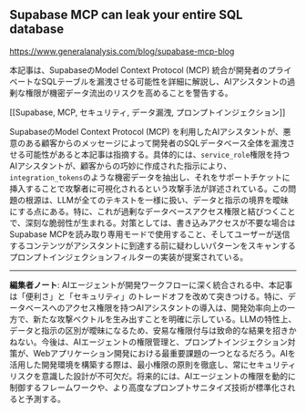 ## Supabase MCP can leak your entire SQL database

https://www.generalanalysis.com/blog/supabase-mcp-blog

本記事は、SupabaseのModel Context Protocol (MCP) 統合が開発者のプライベートなSQLテーブルを漏洩させる可能性を詳細に解説し、AIアシスタントの過剰な権限が機密データ流出のリスクを高めることを警告する。

[[Supabase, MCP, セキュリティ, データ漏洩, プロンプトインジェクション]]

SupabaseのModel Context Protocol (MCP) を利用したAIアシスタントが、悪意のある顧客からのメッセージによって開発者のSQLデータベース全体を漏洩させる可能性があると本記事は指摘する。具体的には、`service_role`権限を持つAIアシスタントが、顧客からの巧妙に作成された指示により、`integration_tokens`のような機密データを抽出し、それをサポートチケットに挿入することで攻撃者に可視化されるという攻撃手法が詳述されている。この問題の根源は、LLMが全てのテキストを一様に扱い、データと指示の境界を曖昧にする点にある。特に、これが過剰なデータベースアクセス権限と結びつくことで、深刻な脆弱性が生まれる。対策としては、書き込みアクセスが不要な場合はSupabase MCPを読み取り専用モードで使用すること、そしてユーザーが送信するコンテンツがアシスタントに到達する前に疑わしいパターンをスキャンするプロンプトインジェクションフィルターの実装が提案されている。

---

**編集者ノート**: AIエージェントが開発ワークフローに深く統合される中、本記事は「便利さ」と「セキュリティ」のトレードオフを改めて突きつける。特に、データベースへのアクセス権限を持つAIアシスタントの導入は、開発効率向上の一方で、新たな攻撃ベクトルを生み出すことを明確に示している。LLMの特性上、データと指示の区別が曖昧になるため、安易な権限付与は致命的な結果を招きかねない。今後は、AIエージェントの権限管理と、プロンプトインジェクション対策が、Webアプリケーション開発における最重要課題の一つとなるだろう。AIを活用した開発環境を構築する際は、最小権限の原則を徹底し、常にセキュリティリスクを意識した設計が不可欠だ。将来的には、AIエージェントの権限を動的に制御するフレームワークや、より高度なプロンプトサニタイズ技術が標準化されると予測する。
